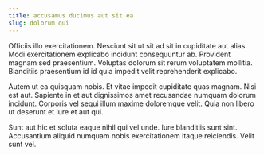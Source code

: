 ```yaml
---
title: accusamus ducimus aut sit ea
slug: dolorum qui
---
```


Officiis illo exercitationem. Nesciunt sit ut sit ad sit in cupiditate aut alias. Modi exercitationem explicabo incidunt consequuntur ab. Provident magnam sed praesentium. Voluptas dolorum sit rerum voluptatem mollitia. Blanditiis praesentium id id quia impedit velit reprehenderit explicabo.

Autem ut ea quisquam nobis. Et vitae impedit cupiditate quas magnam. Nisi est aut. Sapiente in et aut dignissimos amet recusandae numquam dolorum incidunt. Corporis vel sequi illum maxime doloremque velit. Quia non libero ut deserunt et iure et aut qui.

Sunt aut hic et soluta eaque nihil qui vel unde. Iure blanditiis sunt sint. Accusantium aliquid numquam nobis exercitationem itaque reiciendis. Velit sunt vel.
